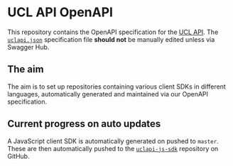 # UCL API OpenAPI

This repository contains the OpenAPI specification for the [UCL API](https://uclapi.com). The [`uclapi.json`](./uclapi.json) specification file **should not** be manually edited unless via Swagger Hub.

## The aim

The aim is to set up repositories containing various client SDKs in different languages, automatically generated and maintained via our OpenAPI specification.

## Current progress on auto updates

A JavaScript client SDK is automatically generated on pushed to `master`. These are then automatically pushed to the [`uclapi-js-sdk`](https://github.com/uclapi/uclapi-js-sdk) repository on GitHub.
